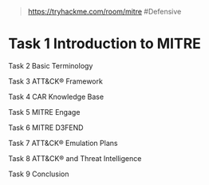 > https://tryhackme.com/room/mitre
> #Defensive 

# Task 1 Introduction to MITRE



Task 2 Basic Terminology

Task 3 ATT&CK® Framework

Task 4 CAR Knowledge Base

Task 5 MITRE Engage

Task 6 MITRE D3FEND

Task 7 ATT&CK® Emulation Plans

Task 8 ATT&CK® and Threat Intelligence

Task 9 Conclusion